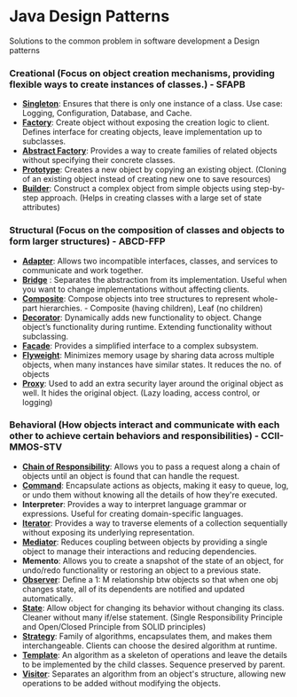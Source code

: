 # Java Design Patterns
Solutions to the common problem in software development a Design patterns

### Creational (Focus on object creation mechanisms, providing flexible ways to create instances of classes.) - SFAPB
* [**Singleton**](https://github.com/sumitkondal/java_design_patterns/blob/main/creation-design-pattern.md#singleton-design-pattern "Singletone"): Ensures that there is only one instance of a class. Use case: Logging, Configuration, Database, and Cache.
* [**Factory**](https://github.com/sumitkondal/java_design_patterns/blob/main/creation-design-pattern.md#factory-pattern "Factory"): Create object without exposing the creation logic to client. Defines interface for creating objects, leave implementation up to subclasses. 
* [**Abstract Factory**](https://github.com/sumitkondal/java_design_patterns/blob/main/creation-design-pattern.md#abstract-factory-pattern "Abstract Factory"): Provides a way to create families of related objects without specifying their concrete classes.
* [**Prototype**](https://github.com/sumitkondal/java_design_patterns/blob/main/creation-design-pattern.md#prototype-pattern "Prototype"): Creates a new object by copying an existing object. (Cloning of an existing object instead of creating new one to save resources)
* [**Builder**](https://github.com/sumitkondal/java_design_patterns/blob/main/creation-design-pattern.md#builder-pattern "Builder"): Construct a complex object from simple objects using step-by-step approach. (Helps in creating classes with a large set of state attributes)
### Structural (Focus on the composition of classes and objects to form larger structures) - ABCD-FFP
* [**Adapter**](https://github.com/sumitkondal/java_design_patterns/blob/main/structural-design-pattern.md#adapter-design-pattern "Adapter"): Allows two incompatible interfaces, classes, and services to communicate and work together.
* [**Bridge**](https://github.com/sumitkondal/java_design_patterns/blob/main/structural-design-pattern.md#bridge-pattern "Bridge")
: Separates the abstraction from its implementation. Useful when you want to change implementations without affecting clients.
* [**Composite**](https://github.com/sumitkondal/java_design_patterns/blob/main/structural-design-pattern.md#composite-design-pattern "Composite"): Compose objects into tree structures to represent whole-part hierarchies. - Composite (having children), Leaf (no children)
* [**Decorator**](https://github.com/sumitkondal/java_design_patterns/blob/main/structural-design-pattern.md#decorator-pattern "Decorator"): Dynamically adds new functionality to object. Change object’s functionality during runtime. Extending functionality without subclassing.
* [**Facade**](https://github.com/sumitkondal/java_design_patterns/blob/main/structural-design-pattern.md#facade-pattern "Facade"): Provides a simplified interface to a complex subsystem.
* [**Flyweight**](https://github.com/sumitkondal/java_design_patterns/blob/main/structural-design-pattern.md#flyweight-pattern "Flyweight"): Minimizes memory usage by sharing data across multiple objects, when many instances have similar states. It reduces the no. of objects
* [**Proxy**](https://github.com/sumitkondal/java_design_patterns/blob/main/structural-design-pattern.md#proxy-pattern "Proxy"): Used to add an extra security layer around the original object as well. It hides the original object. (Lazy loading, access control, or logging)
### Behavioral (How objects interact and communicate with each other to achieve certain behaviors and responsibilities) - CCII-MMOS-STV
* [**Chain of Responsibility**](https://github.com/sumitkondal/java_design_patterns/blob/main/behavioral-design-pattern.md#chain-of-responsibility-pattern "Chain of Responsibility"): Allows you to pass a request along a chain of objects until an object is found that can handle the request.
* [**Command**](https://github.com/sumitkondal/java_design_patterns/blob/main/behavioral-design-pattern.md#command-pattern "Command"): Encapsulate actions as objects, making it easy to queue, log, or undo them without knowing all the details of how they're executed. 
* **Interpreter**: Provides a way to interpret language grammar or expressions. Useful for creating domain-specific languages.
* [**Iterator**](https://github.com/sumitkondal/java_design_patterns/blob/main/behavioral-design-pattern.md#iterator-pattern "Iterator"): Provides a way to traverse elements of a collection sequentially without exposing its underlying representation.
* [**Mediator**](https://github.com/sumitkondal/java_design_patterns/blob/main/behavioral-design-pattern.md#mediator-pattern "Mediator"): Reduces coupling between objects by providing a single object to manage their interactions and reducing dependencies.
* **Memento**: Allows you to create a snapshot of the state of an object, for undo/redo functionality or restoring an object to a previous state.
* [**Observer**](https://github.com/sumitkondal/java_design_patterns/blob/main/behavioral-design-pattern.md#observer-pattern "Observer"): Define a 1: M relationship btw objects so that when one obj changes state, all of its dependents are notified and updated automatically.
* [**State**](https://github.com/sumitkondal/java_design_patterns/blob/main/behavioral-design-pattern.md#state-pattern "State"): Allow object for changing its behavior without changing its class. Cleaner without many if/else statement. (Single Responsibility Principle and Open/Closed Principle from SOLID principles)
* [**Strategy**](https://github.com/sumitkondal/java_design_patterns/blob/main/behavioral-design-pattern.md#strategy-pattern "Strategy"): Family of algorithms, encapsulates them, and makes them interchangeable. Clients can choose the desired algorithm at runtime.
* [**Template**](https://github.com/sumitkondal/java_design_patterns/blob/main/behavioral-design-pattern.md#template-pattern "Template"): An algorithm as a skeleton of operations and leave the details to be implemented by the child classes. Sequence preserved by parent.
* [**Visitor**](https://github.com/sumitkondal/java_design_patterns/blob/main/behavioral-design-pattern.md#visitor-pattern "Visitor"): Separates an algorithm from an object's structure, allowing new operations to be added without modifying the objects.
